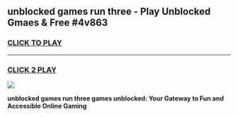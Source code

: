 
## unblocked games run three - Play Unblocked Gmaes & Free #4v863
<h3>
<a href="https://premium.freeplayer.one?title=unblocked_games_run_three&ref=01M">CLICK TO PLAY</a></h3>
<hr>

<h3>
<a href="https://premium.freeplayer.one?title=unblocked_games_run_three&ref=01M">CLICK 2 PLAY</a>
  
</h3>

<a href="https://premium.freeplayer.one?title=unblocked_games_run_three&ref=01M"><img src="https://clearcache.store/games.png"></a>


**unblocked games run three games unblocked: Your Gateway to Fun and Accessible Online Gaming**
